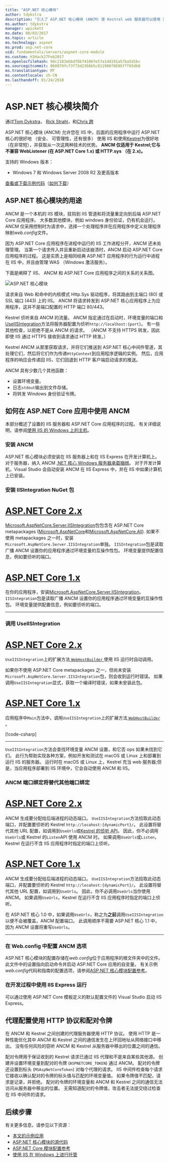 ```yaml
---
title: "ASP.NET 核心模块"
author: tdykstra
description: "引入了 ASP.NET 核心模块 (ANCM) 使 Kestrel web 服务器可以使用 IIS 或 IIS Express 作为反向代理服务器的 IIS 模块。"
ms.author: tdykstra
manager: wpickett
ms.date: 08/03/2017
ms.topic: article
ms.technology: aspnet
ms.prod: asp.net-core
uid: fundamentals/servers/aspnet-core-module
ms.custom: H1Hack27Feb2017
ms.openlocfilehash: 9dc2183ebbdf8b74106fe57a1dd191a57ba5d1bc
ms.sourcegitcommit: 060879fcf3f73d2366b5c811986f8695fff65db8
ms.translationtype: MT
ms.contentlocale: zh-CN
ms.lasthandoff: 01/24/2018
---
```

# <a name="introduction-to-aspnet-core-module"></a>ASP.NET 核心模块简介

通过[Tom Dykstra](https://github.com/tdykstra)， [Rick Strahl](https://github.com/RickStrahl)，和[Chris 跨](https://github.com/Tratcher) 

ASP.NET 核心模块 (ANCM) 允许您在 IIS 中，后面的应用程序中运行 ASP.NET 核心的很好地 （安全、 可管理性，还有很多） 使用 IIS 和使用[Kestrel](kestrel.md)为很好地 （在非常短），并获取从一次这两种技术的优势。 **ANCM 仅适用于 Kestrel;它与不兼容 WebListener (在 ASP.NET Core 1.x) 或 HTTP.sys （在 2.x)。** 

支持的 Windows 版本：

* Windows 7 和 Windows Server 2008 R2 及更高版本

[查看或下载示例代码](https://github.com/aspnet/Docs/tree/master/aspnetcore/fundamentals/servers/aspnet-core-module/sample)（[如何下载](xref:tutorials/index#how-to-download-a-sample)）

## <a name="what-aspnet-core-module-does"></a>ASP.NET 核心模块的用途

ANCM 是一个本机的 IIS 模块，挂钩到 IIS 管道和将流量重定向到后端 ASP.NET Core 应用程序。 大多数其他模块，例如 windows 身份验证，仍有机会运行。 ANCM 仅采用控制时为请求中，选择一个处理程序并在应用程序中定义处理程序映射*web.config*文件。

因为 ASP.NET Core 应用程序在进程中运行的 IIS 工作进程分开，ANCM 还未处理管理。 当第一个请求传入并且重新启动该崩溃时，ANCM 启动 ASP.NET Core 应用程序的过程。 这是实质上是相同经典 ASP.NET 应用程序的行为运行中进程在 IIS 中，并且由管理 WAS （Windows 激活服务）。

下面是阐释了 IIS、 ANCM 和 ASP.NET Core 应用程序之间的关系的关系图。

![ASP.NET 核心模块](aspnet-core-module/_static/ancm.png)

请求来自 Web 和命中的内核模式 Http.Sys 驱动程序，将其路由到主端口 (80) 或 SSL 端口 (443) 上的 IIS。 ANCM 将请求转发到 ASP.NET 核心应用程序上为应用程序，这并不是端口配置的 HTTP 端口 80/443。

Kestrel 侦听来自 ANCM 的流量。  ANCM 指定通过在启动时，环境变量的端口和[UseIISIntegration](#call-useiisintegration)方法将服务器配置为侦听`http://localhost:{port}`。 有一些其他检查，以拒绝不是从 ANCM 的请求。 （ANCM 不支持 HTTPS 转发，因此即使 IIS 通过 HTTPS 接收到请求通过 HTTP 转发。）

Kestrel ANCM 从那里获取请求，并将它们推送到 ASP.NET 核心中间件管道，其处理它们，然后将它们作为传递`HttpContext`到应用程序逻辑的实例。 然后，应用程序的响应会传递回 IIS，它们回退到 HTTP 客户端启动请求的推送。

ANCM 具有少数几个其他函数：

* 设置环境变量。
* 日志`stdout`输出到文件存储。
* 将转发 Windows 身份验证令牌。

## <a name="how-to-use-ancm-in-aspnet-core-apps"></a>如何在 ASP.NET Core 应用中使用 ANCM

本部分概述了设置的 IIS 服务器和 ASP.NET Core 应用程序的过程。 有关详细说明，请参阅[使用 IIS 的 Windows 上的主机](xref:host-and-deploy/iis/index)。

### <a name="install-ancm"></a>安装 ANCM


ASP.NET 核心模块必须安装在 IIS 服务器上和在 IIS Express 在开发计算机上。 对于服务器，纳入 ANCM [.NET 核心 Windows 服务器承载捆绑](https://aka.ms/dotnetcore-2-windowshosting)。 对于开发计算机，Visual Studio 会自动安装 ANCM 在 IIS Express 中，并在 IIS 中如果计算机上已安装。

### <a name="install-the-iisintegration-nuget-package"></a>安装 IISIntegration NuGet 包

# <a name="aspnet-core-2xtabaspnetcore2x"></a>[ASP.NET Core 2.x](#tab/aspnetcore2x)

[Microsoft.AspNetCore.Server.IISIntegration](https://www.nuget.org/packages/Microsoft.AspNetCore.Server.IISIntegration/)包包含在 ASP.NET Core metapackages ([Microsoft.AspNetCore](https://www.nuget.org/packages/Microsoft.AspNetCore/)和[Microsoft.AspNetCore.All](xref:fundamentals/metapackage)). 如果不使用 metapackages 之一时，安装`Microsoft.AspNetCore.Server.IISIntegration`单独。 `IISIntegration`包是读取广播 ANCM 设置你的应用程序通过环境变量的互操作性包。 环境变量提供配置信息，例如要侦听的端口。 

# <a name="aspnet-core-1xtabaspnetcore1x"></a>[ASP.NET Core 1.x](#tab/aspnetcore1x)

在你的应用程序，安装[Microsoft.AspNetCore.Server.IISIntegration](https://www.nuget.org/packages/Microsoft.AspNetCore.Server.IISIntegration/)。 `IISIntegration`包是读取广播 ANCM 设置你的应用程序通过环境变量的互操作性包。 环境变量提供配置信息，例如要侦听的端口。 

---

### <a name="call-useiisintegration"></a>调用 UseIISIntegration

# <a name="aspnet-core-2xtabaspnetcore2x"></a>[ASP.NET Core 2.x](#tab/aspnetcore2x)

`UseIISIntegration`上的扩展方法[ `WebHostBuilder` ](https://docs.microsoft.com/aspnet/core/api/microsoft.aspnetcore.hosting.webhostbuilder)使用 IIS 运行时自动调用。

如果你不使用 ASP.NET Core metapackages 之一，但尚未安装`Microsoft.AspNetCore.Server.IISIntegration`包，则会收到运行时错误。 如果调用`UseIISIntegration`显式，获取一个编译时错误，如果未安装此包。

# <a name="aspnet-core-1xtabaspnetcore1x"></a>[ASP.NET Core 1.x](#tab/aspnetcore1x)

应用程序中`Main`方法中，调用`UseIISIntegration`上的扩展方法[ `WebHostBuilder` ](https://docs.microsoft.com/aspnet/core/api/microsoft.aspnetcore.hosting.webhostbuilder)。 

[!code-csharp[](aspnet-core-module/sample/Program.cs?name=snippet_Main&highlight=12)]

---

`UseIISIntegration`方法会查找环境变量 ANCM 设置，和它否 ops 如果未找到它们。 此行为帮助实现各种方案，例如开发和测试在 macOS 或 Linux 上和部署到运行 IIS 的服务器。 运行时在 macOS 或 Linux 上，Kestrel 充当 web 服务器;但是，当应用程序部署到 IIS 环境中，它会自动使用 ANCM 和 IIS。

### <a name="ancm-port-binding-overrides-other-port-bindings"></a>ANCM 端口绑定将替代其他端口绑定

# <a name="aspnet-core-2xtabaspnetcore2x"></a>[ASP.NET Core 2.x](#tab/aspnetcore2x)

ANCM 生成要分配给后端进程的动态端口。 `UseIISIntegration`方法拾取此动态端口，并配置要侦听的 Kestrel `http://locahost:{dynamicPort}/`。 此设置将替代其他 URL 配置，如调用到`UseUrls`或[Kestrel 的侦听 API](xref:fundamentals/servers/kestrel?tabs=aspnetcore2x#endpoint-configuration)。 因此，你不必调用`UseUrls`或 Kestrel 的`Listen`API 使用 ANCM 时。 如果调用`UseUrls`或`Listen`，Kestrel 在运行不含 IIS 应用程序时指定的端口上侦听。

# <a name="aspnet-core-1xtabaspnetcore1x"></a>[ASP.NET Core 1.x](#tab/aspnetcore1x)

ANCM 生成要分配给后端进程的动态端口。 `UseIISIntegration`方法拾取此动态端口，并配置要侦听的 Kestrel `http://locahost:{dynamicPort}/`。 此设置将替代其他 URL 配置，如调用到`UseUrls`。 因此，你不必调用`UseUrls`当你使用 ANCM。 如果调用`UseUrls`，Kestrel 在运行不含 IIS 应用程序时指定的端口上侦听。

在 ASP.NET 核心 1.0 中，如果调用`UseUrls`，称之为**之前**调用`UseIISIntegration`以便不会被覆盖，ANCM 配置端口。 此调用顺序不需要 ASP.NET 核心 1.1 中，因为 ANCM 设置将重写`UseUrls`。

---

### <a name="configure-ancm-options-in-webconfig"></a>在 Web.config 中配置 ANCM 选项

ASP.NET 核心模块的配置存储在*web.config*位于应用程序的根文件夹中的文件。 此文件中的设置指向启动命令并启动 ASP.NET Core 应用的自变量。 有关示例*web.config*代码和指南的配置选项，请参阅[ASP.NET 核心模块配置参考](xref:host-and-deploy/aspnet-core-module)。

### <a name="run-with-iis-express-in-development"></a>在开发过程中使用 IIS Express 运行

可以通过使用 ASP.NET Core 模板定义的默认配置文件的 Visual Studio 启动 IIS Express。

## <a name="proxy-configuration-uses-http-protocol-and-a-pairing-token"></a>代理配置使用 HTTP 协议和配对令牌

在 ANCM 和 Kestrel 之间创建的代理服务器使用 HTTP 协议。 使用 HTTP 是一种性能优化其中 ANCM 和 Kestrel 之间的通信发生在上环回地址从网络接口中移出。 没有任何风险的窃听 ANCM 和 Kestrel 从服务器中移出的位置之间的通信。

配对令牌用于保证收到的 Kestrel 请求已通过 IIS 代理和不是来自某些其他源。 创建并设置环境变量到配对的令牌 (`ASPNETCORE_TOKEN`) 通过 ANCM。 配对的令牌还设置到标头 (`MSAspNetCoreToken`) 对每个代理的请求。 IIS 中间件检查每个请求它接收以确认配对的令牌的标头值与匹配的环境变量值。 如果令牌值不匹配，请求是记录，并拒绝。 配对的令牌的环境变量和 ANCM 和 Kestrel 之间的通信无法访问从服务器中移出的位置。 无需知道配对的令牌值，攻击者无法提交绕过检查在 IIS 中间件的请求。

## <a name="next-steps"></a>后续步骤

有关更多信息，请参见以下资源：

* [本文的示例应用](https://github.com/aspnet/Docs/tree/master/aspnetcore/fundamentals/servers/aspnet-core-module/sample)
* [ASP.NET 核心模块的源代码](https://github.com/aspnet/AspNetCoreModule)
* [ASP.NET Core 模块配置参考](xref:host-and-deploy/aspnet-core-module)
* [使用 IIS 在 Windows 上进行托管](xref:host-and-deploy/iis/index)
